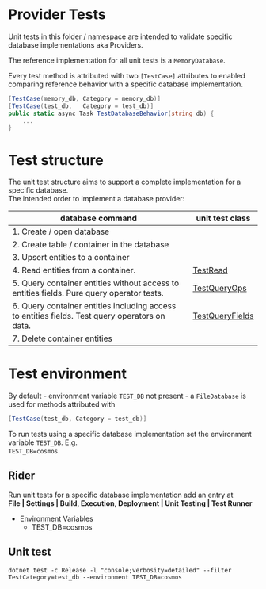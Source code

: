 
# Provider Tests

Unit tests in this folder / namespace are intended to validate specific database implementations aka Providers.

The reference implementation for all unit tests is a `MemoryDatabase`.


Every test method is attributed with two `[TestCase]` attributes to enabled comparing
reference behavior with a specific database implementation.

```csharp
[TestCase(memory_db, Category = memory_db)]
[TestCase(test_db,   Category = test_db)]
public static async Task TestDatabaseBehavior(string db) {
    ...
}
```

# Test structure

The unit test structure aims to support a complete implementation for a specific database.  
The intended order to implement a database provider:

| database command                                                                              | unit test class                               |
|-----------------------------------------------------------------------------------------------|---------------------------------------------- |
| 1. Create / open database                                                                     |                                               |
| 2. Create table / container in the database                                                   |                                               |
| 3. Upsert entities to a container                                                             |                                               |
| 4. Read entities from a container.                                                            | [TestRead](Test/TestRead.cs)                  |
| 5. Query container entities without access to entities fields. Pure query operator tests.     | [TestQueryOps](Test/TestQueryOps.cs)          |
| 6. Query container entities including access to entities fields. Test query operators on data.| [TestQueryFields](Test/TestQueryFields.cs)    |
| 7. Delete container entities                                                                  |                                               |


# Test environment

By default - environment variable `TEST_DB` not present - a `FileDatabase` is used for methods attributed with
```csharp
[TestCase(test_db, Category = test_db)]
```

To run tests using a specific database implementation set the environment variable `TEST_DB`. E.g.  
`TEST_DB=cosmos`.

## Rider
Run unit tests for a specific database implementation add an entry at  
**File | Settings | Build, Execution, Deployment | Unit Testing | Test Runner**  
- Environment Variables
    - TEST_DB=cosmos

## Unit test
```
dotnet test -c Release -l "console;verbosity=detailed" --filter TestCategory=test_db --environment TEST_DB=cosmos
```